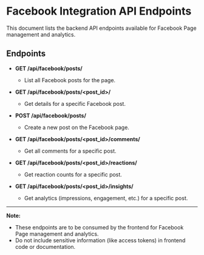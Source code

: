 # Facebook Integration API Endpoints

This document lists the backend API endpoints available for Facebook Page management and analytics.

## Endpoints

- **GET /api/facebook/posts/**
  - List all Facebook posts for the page.

- **GET /api/facebook/posts/<post_id>/**
  - Get details for a specific Facebook post.

- **POST /api/facebook/posts/**
  - Create a new post on the Facebook page.

- **GET /api/facebook/posts/<post_id>/comments/**
  - Get all comments for a specific post.

- **GET /api/facebook/posts/<post_id>/reactions/**
  - Get reaction counts for a specific post.

- **GET /api/facebook/posts/<post_id>/insights/**
  - Get analytics (impressions, engagement, etc.) for a specific post.

---

**Note:**
- These endpoints are to be consumed by the frontend for Facebook Page management and analytics.
- Do not include sensitive information (like access tokens) in frontend code or documentation. 
